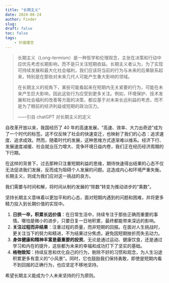 ```yaml
---
title: "长期主义"
date: 2024-08-24
author: Finder
slug: 
draft: false
toc: false
tags: 
    - 价值理念
---
```


> 长期主义（Long-termism）是一种哲学和伦理观念，主张在决策和行动中应优先考虑长期影响，而不是只关注短期收益。长期主义者认为，为了实现可持续发展和最大化社会福利，我们应该将当前的行为与未来的后果联系起来，特别是在那些对未来几代人可能产生重大影响的领域。
> 
>在长期主义的视角下，某些可能看起来在短期内无关紧要的行为，可能在未来产生巨大影响，因此这些行为应受到更多关注。例如，环境保护、技术发展和社会福利的改善等方面的决策，都应基于对未来长远利益的考虑，而不是为了眼前的经济利益或短期的政治压力。
>
> ——引自 chatGPT 对长期主义的定义


自改革开放以来，我国经历了 40 年的高速发展，“高速、效率、大力出奇迹”成为了一个时代的标签。这不仅反映了社会的快速变迁，也映射了我们的心态：追求速度、追求成效。然而，随着时代的发展，这种思维方式逐渐难以维系。经济下行、发展速度减缓、社会就业压力增大、竞争环境日益内卷，我们正在经历经济周期的下行期。

在这样的背景下，过去那种只注重短期利益的思维，期待快速得出结果的心态不仅无法促进我们发展，反而成为阻碍个人发展的问题。这造成内心和环境严重失衡。长期主义，则成为我们应对这一挑战的良方。

我们需要与时间和解，将时间从制约发展的“除数”转变为推动进步的“乘数”。

坚持长期主义意味着以更加平和的心态，面对短期内遇到的问题和困难，并将更多精力投入到长期价值的实现中。

1. **日拱一卒，积累长远价值**：在日常生活中，持续专注于那些正确而重要的事情。哪怕是微小的进步，只要日复一日地积累，最终都能带来深远的影响。
2. **关注过程而非结果**：注重过程的质量，而非短期的回报。在面对人生挑战时，更关注当下的努力和精进，不为结果过分焦虑。避免因短期挫折而失去动力。
3. **身体健康和精神丰富是最重要的投资**。无论是通过运动、健康饮食，还是通过学习和内在的提升，这些都为未来的幸福和成功打下了坚实的基础。
4. **格物致知**：持续反思和优化自己的行为，剔除不好的习惯和观念，为人生沿途积累更多有意义的“小风景”。同时，它也鼓励我们保持勇敢，即使是短期内看不到回报的正确行为，也应坚定不移地坚持。

希望长期主义能成为个人未来坚持的行为原则。